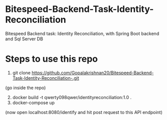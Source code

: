 # Bitespeed-Backend-Task-Identity-Reconciliation

Bitespeed Backend task: Identity Reconciliation, with Spring Boot backend and Sql Server DB

# Steps to use this repo
1. git clone https://github.com/Gopalakrishnan20/Bitespeed-Backend-Task-Identity-Reconciliation-.git
 
(go inside the repo)

2. docker build -t qwerty098qwer/identityreconciliation:1.0 .
3. docker-compose up

(now open localhost:8080/identify and hit post request to this API endpoint)
